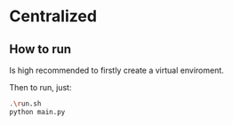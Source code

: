 # Centralized

## How to run

Is high recommended to firstly create a virtual enviroment.

Then to run, just:

```bash
.\run.sh
python main.py
```
